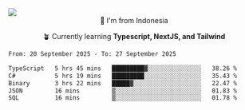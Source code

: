 
<img align = "center" src="https://readme-typing-svg.herokuapp.com?font=Fira+Code&size=25&pause=1000&color=00F713&center=true&vCenter=true&random=false&width=850&height=70&lines=Hi+There+%F0%9F%91%8B%2C+Im+Julian+Caesar;"/>
<br>

<div align = "center">
  📌 I'm from Indonesia
  
  🪴 Currently learning **Typescript, NextJS, and Tailwind**
</div>

<!--START_SECTION:waka-->

```txt
From: 20 September 2025 - To: 27 September 2025

TypeScript   5 hrs 45 mins   █████████▓░░░░░░░░░░░░░░░   38.26 %
C#           5 hrs 19 mins   █████████░░░░░░░░░░░░░░░░   35.43 %
Binary       3 hrs 22 mins   █████▓░░░░░░░░░░░░░░░░░░░   22.47 %
JSON         16 mins         ▒░░░░░░░░░░░░░░░░░░░░░░░░   01.83 %
SQL          16 mins         ▒░░░░░░░░░░░░░░░░░░░░░░░░   01.78 %
```

<!--END_SECTION:waka-->
